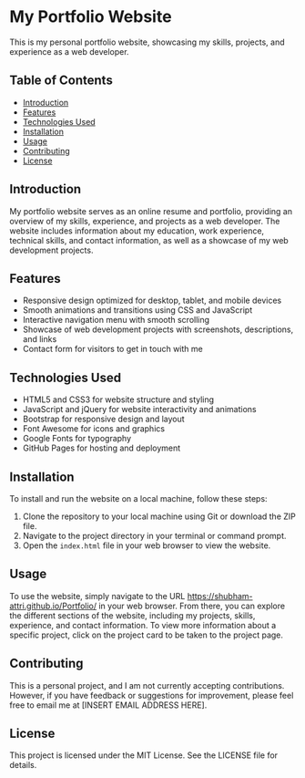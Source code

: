 # My Portfolio Website

This is my personal portfolio website, showcasing my skills, projects, and experience as a web developer.

## Table of Contents

- [Introduction](#introduction)
- [Features](#features)
- [Technologies Used](#technologies-used)
- [Installation](#installation)
- [Usage](#usage)
- [Contributing](#contributing)
- [License](#license)

## Introduction

My portfolio website serves as an online resume and portfolio, providing an overview of my skills, experience, and projects as a web developer. The website includes information about my education, work experience, technical skills, and contact information, as well as a showcase of my web development projects.

## Features

- Responsive design optimized for desktop, tablet, and mobile devices
- Smooth animations and transitions using CSS and JavaScript
- Interactive navigation menu with smooth scrolling
- Showcase of web development projects with screenshots, descriptions, and links
- Contact form for visitors to get in touch with me

## Technologies Used

- HTML5 and CSS3 for website structure and styling
- JavaScript and jQuery for website interactivity and animations
- Bootstrap for responsive design and layout
- Font Awesome for icons and graphics
- Google Fonts for typography
- GitHub Pages for hosting and deployment

## Installation

To install and run the website on a local machine, follow these steps:

1. Clone the repository to your local machine using Git or download the ZIP file.
2. Navigate to the project directory in your terminal or command prompt.
3. Open the `index.html` file in your web browser to view the website.

## Usage

To use the website, simply navigate to the URL https://shubham-attri.github.io/Portfolio/ in your web browser. From there, you can explore the different sections of the website, including my projects, skills, experience, and contact information. To view more information about a specific project, click on the project card to be taken to the project page.

## Contributing

This is a personal project, and I am not currently accepting contributions. However, if you have feedback or suggestions for improvement, please feel free to email me at [INSERT EMAIL ADDRESS HERE].

## License

This project is licensed under the MIT License. See the LICENSE file for details.

